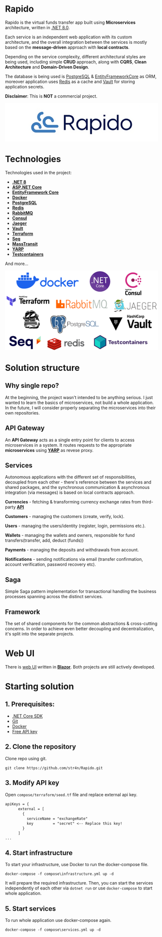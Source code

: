 # Rapido

Rapido is the virtual funds transfer app built using **Microservices** architecture, written in [.NET 8.0](https://dotnet.microsoft.com/en-us/download/dotnet/8.0).

Each service is an independent web application with its custom architecture, and the overall integration between the services is mostly based on the **message-driven** approach with **local contracts**.

Depending on the service complexity, different architectural styles are being used, including simple **CRUD** approach, along with **CQRS**, **Clean Architecture** and **Domain-Driven Design**.

The database is being used is [PostgreSQL](https://www.postgresql.org/) & [EntityFrameworkCore](https://learn.microsoft.com/en-us/ef/core/) as ORM, moreover application uses [Redis](https://redis.io/) as a cache and [Vault](https://www.vaultproject.io/) for storing application secrets.

**Disclaimer**: This is **NOT** a commercial project.

![logo](assets/rapido-logo.png)

# Technologies

Technologies used in the project:

* **[.NET 8](https://dotnet.microsoft.com/en-us/download/dotnet/8.0)**
* **[ASP.NET Core](https://dotnet.microsoft.com/en-us/apps/aspnet)**
* **[EntityFramework Core](https://learn.microsoft.com/en-us/ef/core)**
* **[Docker](https://www.docker.com/)**
* **[PostgreSQL](https://www.postgresql.org/)**
* **[Redis](https://redis.io/)**
* **[RabbitMQ](https://www.rabbitmq.com/)**
* **[Consul](https://www.consul.io/)**
* **[Jaeger](https://www.jaegertracing.io/)**
* **[Vault](https://www.vaultproject.io/)**
* **[Terraform](https://www.terraform.io/)**
* **[Seq](https://datalust.co/seq)**
* **[MassTransit](https://masstransit.io/)**
* **[YARP](https://microsoft.github.io/reverse-proxy/index.html)**
* **[Testcontainers](https://testcontainers.com/)**

And more...

![technologies](assets/rapido-technologies.png)

# Solution structure

## Why single repo?
At the beginning, the project wasn't intended to be anything serious. I just wanted to learn the basics of microservices, not build a whole application. In the future, I will consider properly separating the microservices into their own repositories.

## API Gateway
An **API Gateway** acts as a single entry point for clients to access microservices in a system. It routes requests to the appropriate **microservices** using **[YARP](https://github.com/microsoft/reverse-proxy)** as revese proxy.

## Services
Autonomous applications with the different set of responsibilities, decoupled from each other - there's reference between the services and shared packages, and the synchronous communication & asynchronous integration (via messages) is based on local contracts approach.


**Currencies** - fetching & transforming currency exchange rates from third-party **[API](https://www.exchangerate-api.com/)**

**Customers** - managing the customers (create, verify, lock).

**Users** - managing the users/identity (register, login, permissions etc.).

**Wallets** - managing the wallets and owners, responsible for fund transfers(transfer, add, deduct (funds))

**Payments** - managing the deposits and withdrawals from account.

**Notifications** - sending notifications via email (transfer confirmation, account verification, password recovery etc).

## Saga
Simple Saga pattern implementation for transactional handling the business processes spanning across the distinct services.

## Framework
The set of shared components for the common abstractions & cross-cutting concerns. 
In order to achieve even better decoupling and decentralization, it's split into the separate projects.

# Web UI
There is [web UI](https://github.com/str4n/Rapido.Web) written in **[Blazor](https://dotnet.microsoft.com/en-us/apps/aspnet/web-apps/blazor)**. Both projects are still actively developed.

# Starting solution

## 1. Prerequisites:

+ [.NET Core SDK](https://dotnet.microsoft.com/en-us/download/dotnet/8.0)
+ [Git](https://git-scm.com/)
+ [Docker](https://www.docker.com/)
+ [Free API key](https://www.exchangerate-api.com/)

## 2. Clone the repository
Clone repo using git.
```
git clone https://github.com/str4n/Rapido.git
```

## 3. Modify API key
Open ``compose/terraform/seed.tf`` file and replace external api key.
```
apiKeys = {
      external = [
        {
          serviceName = "exchangeRate"
          key         = "secret" <-- Replace this key!
        }
      ]
...
```

## 4. Start infrastructure
To start your infrastructure, use Docker to run the docker-compose file.
```
docker-compose -f compose\infrastructure.yml up -d
```
It will prepare the required infrastructure. Then, you can start the services independently of each other via ``dotnet run`` or use ``docker-compose`` to start whole application.

## 5. Start services
To run whole application use docker-compose again.
```
docker-compose -f compose\services.yml up -d
```


